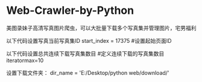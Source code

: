 # Web-Crawler-by-Python
美图录妹子高清写真图片爬虫，可以大批量下载多个写真集并管理图片，宅男福利

以下代码设置写真当前写真集ID
start_index = 17375 #设置起始页面ID

以下代码设置总共连续下载写真集数目
#定义连续下载的写真集数目
iteratormax=10

设置下载文件夹：
dir_name = 'E:/Desktop/python web/download/'
